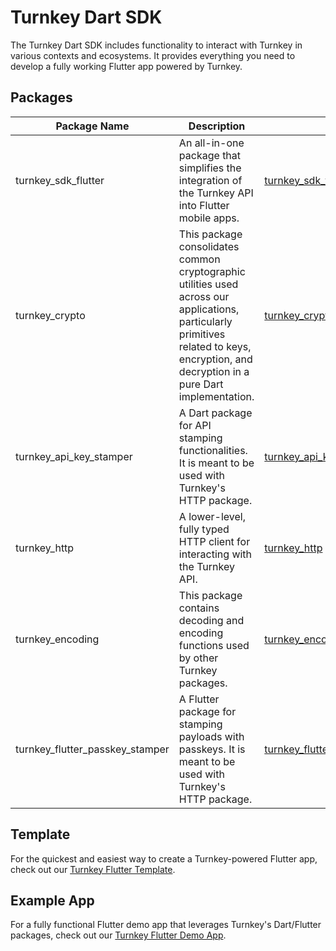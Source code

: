 # Turnkey Dart SDK

The Turnkey Dart SDK includes functionality to interact with Turnkey in various contexts and ecosystems. It provides everything you need to develop a fully working Flutter app powered by Turnkey.

## Packages

| Package Name                    | Description                                                                                                                                                                               | Link                                                          |
| ------------------------------- | ----------------------------------------------------------------------------------------------------------------------------------------------------------------------------------------- | ------------------------------------------------------------- |
| turnkey_sdk_flutter             | An all-in-one package that simplifies the integration of the Turnkey API into Flutter mobile apps.                                                                                        | [turnkey_sdk_flutter](./packages/sdk-flutter/)                |
| turnkey_crypto                  | This package consolidates common cryptographic utilities used across our applications, particularly primitives related to keys, encryption, and decryption in a pure Dart implementation. | [turnkey_crypto](./packages/crypto)                           |
| turnkey_api_key_stamper         | A Dart package for API stamping functionalities. It is meant to be used with Turnkey's HTTP package.                                                                                      | [turnkey_api_key_stamper](./packages/api-key-stamper)         |
| turnkey_http                    | A lower-level, fully typed HTTP client for interacting with the Turnkey API.                                                                                                              | [turnkey_http](./packages/http)                               |
| turnkey_encoding                | This package contains decoding and encoding functions used by other Turnkey packages.                                                                                                     | [turnkey_encoding](./packages/encoding)                       |
| turnkey_flutter_passkey_stamper | A Flutter package for stamping payloads with passkeys. It is meant to be used with Turnkey's HTTP package.                                                                                | [turnkey_flutter_passkey_stamper](./packages/passkey-stamper) |

## Template

For the quickest and easiest way to create a Turnkey-powered Flutter app, check out our [Turnkey Flutter Template](https://github.com/tkhq/flutter_template/).

## Example App

For a fully functional Flutter demo app that leverages Turnkey's Dart/Flutter packages, check out our [Turnkey Flutter Demo App](./examples/flutter-demo-app).
